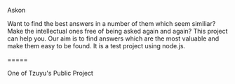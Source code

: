 Askon

Want to find the best answers in a number of them which seem similiar? Make the intellectual ones free of being asked again and again?
This project can help you. Our aim is to find answers which are the most valuable and make them easy to be found.
It is a test project using node.js.

=====

One of Tzuyu's Public Project
